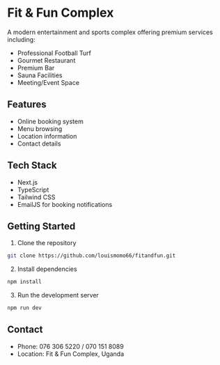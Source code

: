 # Fit & Fun Complex

A modern entertainment and sports complex offering premium services including:
- Professional Football Turf
- Gourmet Restaurant
- Premium Bar
- Sauna Facilities
- Meeting/Event Space

## Features
- Online booking system
- Menu browsing
- Location information
- Contact details

## Tech Stack
- Next.js
- TypeScript
- Tailwind CSS
- EmailJS for booking notifications

## Getting Started
1. Clone the repository
```bash
git clone https://github.com/louismomo66/fitandfun.git
```

2. Install dependencies
```bash
npm install
```

3. Run the development server
```bash
npm run dev
```

## Contact
- Phone: 076 306 5220 / 070 151 8089
- Location: Fit & Fun Complex, Uganda
